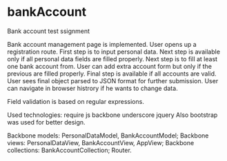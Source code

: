 # bankAccount
Bank account test ssignment

Bank account management page is implemented.
User opens up a registration route. First step is to input personal data. Next step is available only if all personal data fields are 
filled properly. 
Next step is to fill at least one bank account from. User can add extra account form but only if the previous are filled properly.
Final step is available if all accounts are valid. User sees final object parsed to JSON format for further submission.
User can navigate in browser histrory if he wants to change data.

Field validation is based on regular expressions.

Used technologies:
require js
backbone
underscore
jquery
Also bootstrap was used for better design.

Backbone models: PersonalDataModel, BankAccountModel;
Backbone views: PersonalDataView, BankAccountView, AppView;
Backbone collections: BankAccountCollection;
Router.



